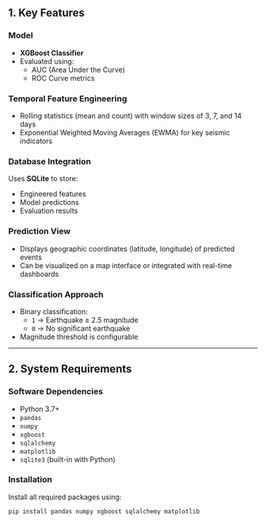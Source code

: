 ## 1. Key Features

### Model
- **XGBoost Classifier**
- Evaluated using:
  - AUC (Area Under the Curve)
  - ROC Curve metrics

### Temporal Feature Engineering
- Rolling statistics (mean and count) with window sizes of 3, 7, and 14 days
- Exponential Weighted Moving Averages (EWMA) for key seismic indicators

### Database Integration
Uses **SQLite** to store:
- Engineered features
- Model predictions
- Evaluation results

### Prediction View
- Displays geographic coordinates (latitude, longitude) of predicted events
- Can be visualized on a map interface or integrated with real-time dashboards

### Classification Approach
- Binary classification:
  - `1` → Earthquake ≥ 2.5 magnitude
  - `0` → No significant earthquake
- Magnitude threshold is configurable

---

## 2. System Requirements

### Software Dependencies
- Python 3.7+
- `pandas`
- `numpy`
- `xgboost`
- `sqlalchemy`
- `matplotlib`
- `sqlite3` (built-in with Python)

### Installation
Install all required packages using:

```bash
pip install pandas numpy xgboost sqlalchemy matplotlib
